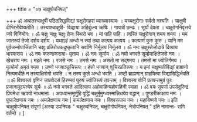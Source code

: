 +++
title = "०७ चाक्षुषोपनिषत्"

+++
ॐ अथातश्चाक्षुषीं पठितसिद्धविद्यां चक्षूरोगहरां व्याख्यास्यामः । यच्चक्षूरोगाः सर्वतो नश्यति । चाक्षुषी दीप्तिर्भविष्यतीति । तस्याश्चाक्षुषी- विद्याया अहिर्बुध्न्य ऋषिः । गायत्री छन्दः । सूर्यो देवता । चक्षूरोगनिवृत्तये जपे विनियोगः । ॐ चक्षुः चक्षुः चक्षुः तेजः स्थिरो भव । मां पाहि पाहि । त्वरितं चक्षूरोगान् शमय शमय । मम जातरूपं तेजो दर्शय दर्शय । यथाऽहं अन्धो न स्यां तथा कल्पय कल्पय । कल्याणं कुरु कुरु । यानि मम पूर्वजन्मोपार्जितानि चक्षुः प्रतिरोधकदुष्कृतानि सर्वाणि निर्मूलय निर्मूलय । ॐ नमः चक्षुस्तेजोदात्रे दिव्याय भास्कराय । ॐ नमः करुणाकराया- मृताय । ॐ नमः सूर्याय । ॐ नमो भगवते सूर्यायाक्षितेजसे नमः । खेचराय नमः । महते नमः । रजसे नमः । तमसे नमः । असतो मा सद्गमय । तमसो मा ज्योतिर्गमय । मृत्योर्मा अमृतं गमय । उष्णो भगवाञ्छुचिरूपः । हंसो भगवान् शुचिरप्रतिरूपः । य इमां चक्षुष्मतीविद्यां ब्राह्मणो नित्यमधीते न तस्याक्षिरोगो भवति । न तस्य कुले अन्धो भवति । अष्टौ ब्राह्मणान् ग्राहयित्वा विद्यासिद्धिर्भवति ॥ 
ॐ विश्वरूपं वृणिनं जातवेदसं 
हिरण्मयं पुरुषं ज्योतिरूपं तपन्तम् । 
विश्वस्य योनिं प्रतपन्तमुग्रं 
पुरः प्रजानामुदयत्येष सूर्यः ॥ 
ॐ नमो भगवते आदित्याय अहोवाहिन्यहोवाहिनी स्वाहा । ॐ वयः सुपर्णा उपसेदुरिन्द्रं प्रियमेधा ऋपयो नाधमानाः । अपध्वान्तमूर्णुहि पूद्धिं चक्षुर्मुमुग्ध्यस्मान्निधयेव बद्धान् । पुण्डरीकाक्षाय नमः । पुष्करेक्षणाय नमः । अमलेक्षणाय नमः | कमलेक्षणाय नमः । विश्वरूपाय नमः । 
महाविष्णवे नमः ॥ 
इति चाक्षुषोपनिषत् संपूर्णा 
[अस्या उपनिषदः " चक्षुरुपनिषत्, चक्षुरोगोपनिषत्, नेत्रोपनिषत् " इति नामान्त- राणि वर्तन्ते । ] 